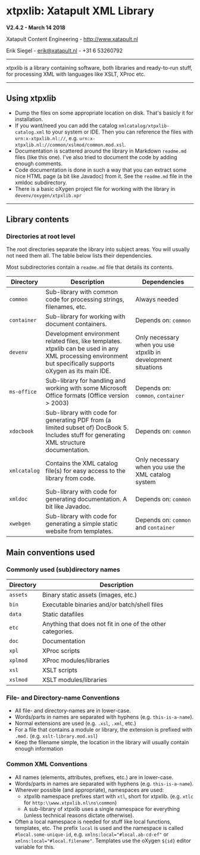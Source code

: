 # xtpxlib: Xatapult XML Library

**V2.4.2 - March 14 2018** 

Xatapult Content Engineering - http://www.xatapult.nl

Erik Siegel - erik@xatapult.nl - +31 6 53260792

----

xtpxlib is a library containing software, both libraries and ready-to-run stuff, for processing XML with languages like XSLT, XProc etc. 

----

## Using xtpxlib

* Dump the files on some appropriate location on disk. That's basicly it for installation.
* If you want/need you can add the catalog `xmlcatalog/xtpxlib-catalog.xml` to your system or IDE. Then you can reference the files with `urn:x-xtpxlib.nl://`, e.g. `urn:x-xtpxlib.nl://common/xslmod/common.mod.xsl`.
* Documentation is scattered around the library in Markdown `readme.md` files (like this one). I've also tried to document the code by adding enough comments.
* Code documentation is done in such a way that you can extract some nice HTML page (a bit like Javadoc) from it. See the `readme.md` file in the xmldoc subdirectory.
* There is a basic oXygen project file for working with the library in `devenv/oxygen/xtpxlib.xpr`

----

## Library contents

### Directories at root level

The root directories separate the library into subject areas. You will usually not need them all. The table below lists their dependencies. 

Most subdirectories contain a `readme.md` file that details its contents.

| Directory | Description | Dependencies |
| --------- | ----------- | ----------- |
| `common` | Sub-library with common code for processing strings, filenames, etc. | Always needed |
| `container` | Sub-library for working with document containers. | Depends on: `common` | 
| `devenv` | Development environment related files, like templates. xtpxlib can be used in any XML processing environment but specifically supports oXygen as its main IDE. | Only necessary when you use xtpxlib in development situations |
| `ms-office` | Sub-library for handling and working with some Microsoft Office formats (Office version > 2003) | Depends on: `common`, `container` |
| `xdocbook` | Sub-library with code for generating PDF from (a limited subset of) DocBook 5. Includes stuff for generating XML structure documentation.  | Depends on: `common` |
| `xmlcatalog` | Contains the XML catalog file(s) for easy access to the library  from code. | Only necessary when you use the XML catalog system
| `xmldoc` | Sub-library with code for generating documentation. A bit like Javadoc. | Depends on: `common` |
| `xwebgen` | Sub-library with code for generating a simple static website from templates. | Depends on: `common` and `container` |

## Main conventions used

### Commonly used (sub)directory names

| Directory | Description |
| --------- | ----------- |
| `assets` | Binary static assets (images, etc.)
| `bin` | Executable binaries and/or batch/shell files | 
| `data` | Static datafiles |
| `etc` | Anything that does not fit in one of the other categories. |
| `doc` | Documentation |
| `xpl` | XProc scripts |
| `xplmod` | XProc modules/libraries |
| `xsl` | XSLT scripts |
| `xslmod` | XSLT modules/libraries |

### File- and Directory-name Conventions

* All file- and directory-names are in lower-case.
* Words/parts in names are separated with hyphens (e.g. `this-is-a-name`).
* Normal extensions are used (e.g. `.xsl`, `.xml`, etc.)
* For a file that contains a module or library, the extension is prefixed with `.mod.` (e.g. `xslt-library.mod.xsl`)
* Keep the filename simple, the location in the library will usually contain enough information

### Common XML Conventions

* All names (elements, attributes, prefixes, etc.) are in lower-case.
* Words/parts in names are separated with hyphens (e.g. `this-is-a-name`).
* Wherever possible (and appropriate), namespaces are used:
    * xtpxlib namespace prefixes start with `xtl`, short for xtpxlib. (e.g. `xtlc` for `http:\\www.xtpxlib.nl\ns\common`)
    * A sub-library of xtpxlib uses a single namespace for everything (unless technical reasons dictate otherwise).
* Often a local namespace is needed for stuff like local functions, templates, etc. The prefix `local` is used and the namespace is called `#local.some-unique-id`, e.g. `xmlns:local="#local.ab-cd-ef"` or `xmlns:local="#local.filename"`. Templates use the oXygen `${id}` editor variable for this.

